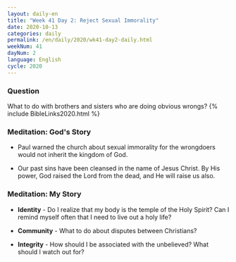 ```yaml
---
layout: daily-en
title: "Week 41 Day 2: Reject Sexual Immorality"
date: 2020-10-13 
categories: daily
permalink: /en/daily/2020/wk41-day2-daily.html
weekNum: 41
dayNum: 2
language: English
cycle: 2020
---
```


### Question     
What to do with brothers and sisters who are doing obvious wrongs?
{% include BibleLinks2020.html %}

### Meditation: God's Story   
+ Paul warned the church about sexual immorality for the wrongdoers would not inherit the kingdom of God. 

+ Our past sins have been cleansed in the name of Jesus Christ. By His power, God raised the Lord from the dead, and He will raise us also. 

### Meditation: My Story   
+ **Identity** - Do I realize that my body is the temple of the Holy Spirit? Can I remind myself often that I need to live out a holy life? 

+ **Community** - What to do about disputes between Christians? 

+ **Integrity** - How should I be associated with the unbelieved? What should I watch out for? 
